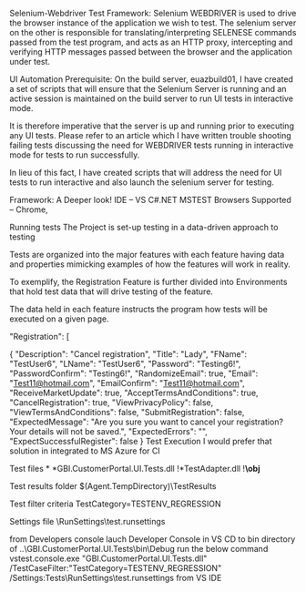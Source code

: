 Selenium-Webdriver
Test Framework: Selenium WEBDRIVER is used to drive the browser instance of the application we wish to test. The selenium server on the other is responsible for translating/interpreting SELENESE commands passed from the test program, and acts as an HTTP proxy, intercepting and verifying HTTP messages passed between the browser and the application under test.

UI Automation Prerequisite:
On the build server, euazbuild01, I have created a set of scripts that will ensure that the Selenium Server is running and an active session is maintained on the build server to run UI tests in interactive mode.

It is therefore imperative that the server is up and running prior to executing any UI tests. Please refer to an article which I have written trouble shooting failing tests discussing the need for WEBDRIVER tests running in interactive mode for tests to run successfully.

In lieu of this fact, I have created scripts that will address the need for UI tests to run interactive and also launch the selenium server for testing.

Framework: A Deeper look!
IDE – VS C#.NET MSTEST Browsers Supported – Chrome,

Running tests
The Project is set-up testing in a data-driven approach to testing

Tests are organized into the major features with each feature having data and properties mimicking examples of how the features will work in reality.

To exemplify, the Registration Feature is further divided into Environments that hold test data that will drive testing of the feature.

The data held in each feature instructs the program how tests will be executed on a given page.

"Registration": [

{
  "Description": "Cancel registration",
  "Title": "Lady",
  "FName": "TestUser6",
  "LName": "TestUser6",
  "Password": "Testing6!",
  "PasswordConfirm": "Testing6!",
  "RandomizeEmail": true,
  "Email": "Test11@hotmail.com",
  "EmailConfirm": "Test11@hotmail.com",
  "ReceiveMarketUpdate": true,
  "AcceptTermsAndConditions": true,
  "CancelRegistration": true,
  "ViewPrivacyPolicy": false,
  "ViewTermsAndConditions": false,
  "SubmitRegistration": false,
  "ExpectedMessage": "Are you sure you want to cancel your registration? Your details will not be saved.",
  "ExpectedErrors": "",
  "ExpectSuccessfulRegister": false
}
Test Execution
I would prefer that solution in integrated to MS Azure for CI

Test files * *GBI.CustomerPortal.UI.Tests.dll !*TestAdapter.dll !**\obj**

Test results folder $(Agent.TempDirectory)\TestResults

Test filter criteria TestCategory=TESTENV_REGRESSION

Settings file \RunSettings\test.runsettings

from Developers console
lauch Developer Console in VS
CD to bin directory of ..\GBI.CustomerPortal.UI.Tests\bin\Debug
run the below command vstest.console.exe "GBI.CustomerPortal.UI.Tests.dll" /TestCaseFilter:"TestCategory=TESTENV_REGRESSION" /Settings:Tests\RunSettings\test.runsettings
from VS IDE
